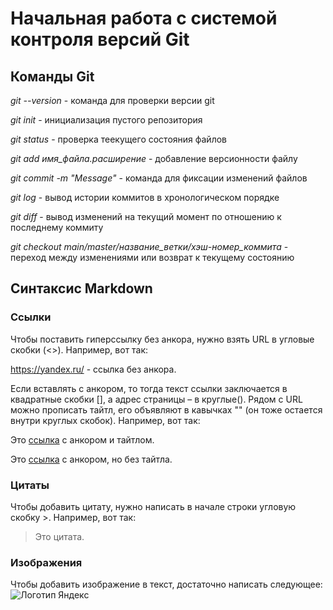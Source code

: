 # Начальная работа с системой контроля версий Git

## Команды Git

*git --version* - команда для проверки версии git

*git init* - инициализация пустого репозитория

*git status* - проверка теекущего состояния файлов

*git add имя_файла.расширение* - добавление версионности файлу

*git commit -m "Message"* - команда для фиксации изменений файлов

*git log* - вывод истории коммитов в хронологическом порядке

*git diff* - вывод изменений на текущий момент по отношению к последнему коммиту

*git checkout main/master/название_ветки/хэш-номер_коммита* - переход между изменениями или возврат к текущему состоянию

## Синтаксис Markdown

### Ссылки

Чтобы поставить гиперссылку без анкора, нужно взять URL в угловые скобки (<>). Например, вот так:

 <https://yandex.ru/> - ссылка без анкора.

Если вставлять с анкором, то тогда текст ссылки заключается в квадратные скобки [], а адрес страницы – в круглые(). Рядом с URL можно прописать тайтл, его объявляют в кавычках "" (он тоже остается внутри круглых скобок). Например, вот так: 

Это [ссылка](https://yandex.ru/ "Яндекс") с анкором и тайтлом.

Это [ссылка](https://yandex.ru/) с анкором, но без тайтла.

### Цитаты

 Чтобы добавить цитату, нужно написать в начале строки угловую скобку >. Например, вот так:

 > Это цитата.

 ### Изображения
 
 Чтобы добавить изображение в текст, достаточно написать следующее:
![Логотип Яндекс](Yandex.jpg)